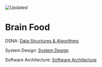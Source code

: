 ![Updated](https://img.shields.io/github/last-commit/eyc94/brain?color=blue&label=Updated&logo=github&logoColor=white)

# Brain Food

DSNA: [Data Structures & Algorithms](dsna/dsna.md)

System Design: [System Design](system-design/system-design.md)

Software Architecture: [Software Architecture](software-architecture/software-architecture.md)
